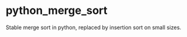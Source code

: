 python_merge_sort
=================

Stable merge sort in python, replaced by insertion sort on small sizes.